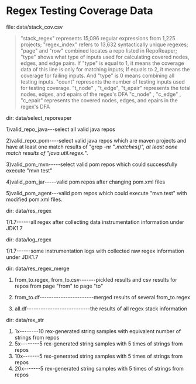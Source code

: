 # Regex Testing Coverage Data
file: data/stack_cov.csv
> "stack_regex" represents 15,096 regular expressions from 1,225 projects;
> "regex_index" refers to 13,632 syntactically unique regexes;
> "page" and "row"  combined locates a repo listed in RepoReaper;
> "type" shows what type of inputs used for calculating covered nodes,
> edges, and edge pairs. If "type" is equal to 1, it means the coverage
> data of this line is only for matching inputs; If equals to 2, it
> means the coverage for failing inputs. And "type" is 0 means combining
> all testing inputs.
> "count" represents the number of testing inputs used for testing coverage.
> "t_node" , "t_edge",  "t_epair"  represents the total nodes, edges,
> and epairs of the regex's DFA
> "c_node" , "c_edge" ,  "c_epair"  represents the covered nodes, edges,
> and epairs in the regex's DFA


dir: data/select_reporeaper

1)valid_repo_java---select all valid java repos

2)valid_repo_pom----select valid java repos which are maven projects and have at least one match results of "grep -nr "*.matches()", at least oone match results of "java.util.regex.*".

3)valid_pom_mvn-----select valid pom repos which could successfully execute "mvn test"

4)valid_pom_jar-----valid pom repos after changing pom.xml files

5)valid_pom_agent---valid pom repos which could execute "mvn test" with modified pom.xml files.


dir: data/res_regex

1)1.7------all regex after collecting data instrumentation information under JDK1.7

dir: data/log_regex

1)1.7------some instrumentation logs with collected raw regex information under JDK1.7


dir: data/res_regex_merge

1) from_to.regex, from_to.csv-------pickled results and csv results for repos from page "from" to page "to"

2) from_to.df-----------------------merged results of several from_to.regex

3) all.df---------------------------the results of all regex stack information

dir: data/rex_str

1) 1x--------10 rex-generated string samples with equivalent number of strings from repos
2) 5x--------5 rex-generated string samples with 5 times of strings from repos
3) 10x-------5 rex-generated string samples with 5 times of strings from repos
4) 20x-------5 rex-generated string samples with 5 times of strings from repos



